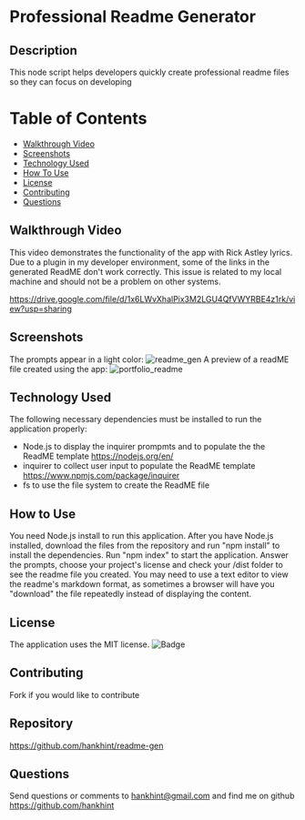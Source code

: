 
# Professional Readme Generator

## Description
This node script helps developers quickly create professional readme files so they can focus on developing

# Table of Contents
- [Walkthrough Video](#walkthrough-video)
- [Screenshots](#screenshots)
- [Technology Used](#technology-used)
- [How To Use](#how-to-use)
- [License](#license)
- [Contributing](#contributing)
- [Questions](#questions)

## Walkthrough Video
This video demonstrates the functionality of the app with Rick Astley lyrics.  Due to a plugin in my developer environment, some of the links in the generated ReadME don't work correctly.  This issue is related to my local machine and should not be a problem on other systems.

https://drive.google.com/file/d/1x6LWvXhalPix3M2LGU4QfVWYRBE4z1rk/view?usp=sharing

## Screenshots
The prompts appear in a light color:
![readme_gen](https://user-images.githubusercontent.com/50533231/161454798-1cd4d83c-ee7a-4b2c-b20e-481f9f92ca13.png)
A preview of a readME file created using the app:
![portfolio_readme](https://user-images.githubusercontent.com/50533231/161454800-ff459146-34cb-4e66-8805-43fdac7292cd.png)



## Technology Used
The following necessary dependencies must be installed to run the application properly:
- Node.js to display the inquirer prompmts and to populate the the ReadME template https://nodejs.org/en/
- inquirer to collect user input to populate the ReadME template https://www.npmjs.com/package/inquirer
- fs to use the file system to create the ReadME file

## How to Use
You need Node.js install to run this application.  After you have Node.js installed, download the files from the repository and run "npm install" to install the dependencies.  Run "npm index" to start the application. Answer the prompts, choose your project's license and check your /dist folder to see the readme file you created.  You may need to use a text editor to view the readme's markdown format, as sometimes a browser will have you "download" the file repeatedly instead of displaying the content.
 
## License
The application uses the MIT license.
![Badge](https://img.shields.io/badge/License-MIT-blue.svg)
  
## Contributing
Fork if you would like to contribute

## Repository
https://github.com/hankhint/readme-gen

## Questions
Send questions or comments to hankhint@gmail.com and find me on github https://github.com/hankhint
